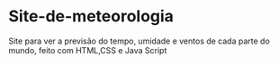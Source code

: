 # Site-de-meteorologia
Site para ver a previsão do tempo, umidade e ventos de cada parte do mundo, feito com HTML,CSS e Java Script
